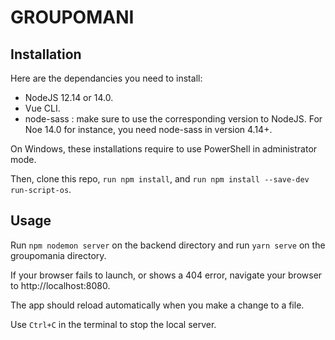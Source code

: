 # GROUPOMANI

## Installation

Here are the dependancies you need to install:

- NodeJS 12.14 or 14.0.
- Vue CLI.
- node-sass : make sure to use the corresponding version to NodeJS. For Noe 14.0 for instance, you need node-sass in version 4.14+.

On Windows, these installations require to use PowerShell in administrator mode.

Then, clone this repo, `run npm install`, and `run npm install --save-dev run-script-os`.

## Usage

Run `npm nodemon server` on the backend directory and run `yarn serve` on the groupomania directory.

If your browser fails to launch, or shows a 404 error, navigate your browser to http://localhost:8080.

The app should reload automatically when you make a change to a file.

Use `Ctrl+C` in the terminal to stop the local server.
